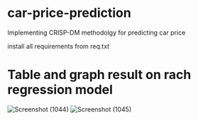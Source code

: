 # car-price-prediction
Implementing CRISP-DM methodolgy for predicting car price

install all requirements from req.txt

# Table and graph result on rach regression model

![Screenshot (1044)](https://user-images.githubusercontent.com/68595414/204088341-8388a02a-80b8-4ad9-b008-9923bf10b4e6.png)
![Screenshot (1045)](https://user-images.githubusercontent.com/68595414/204088405-510706ab-137c-481e-8017-8b8a34a6a3b7.png)
